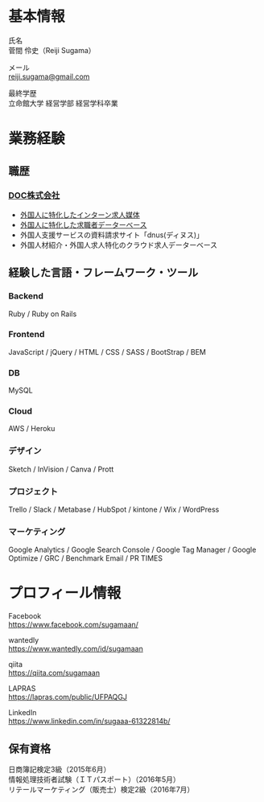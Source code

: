 # 基本情報
氏名  
菅間 伶史（Reiji Sugama）  

メール  
reiji.sugama@gmail.com  

最終学歴  
立命館大学 経営学部 経営学科卒業  

# 業務経験
## 職歴
### [DOC株式会社](https://www.doc-inc.com/)  
- [外国人に特化したインターン求人媒体](https://github.com/reiji11011/resume/blob/main/doc-intern.md)
- [外国人に特化した求職者データーベース](https://github.com/reiji11011/resume/blob/main/doc-agency.md)
- 外国人支援サービスの資料請求サイト「dnus(ディヌス)」
- 外国人材紹介・外国人求人特化のクラウド求人データーベース

## 経験した言語・フレームワーク・ツール
### Backend
Ruby / Ruby on Rails

### Frontend
JavaScript / jQuery / HTML / CSS / SASS / BootStrap / BEM

### DB
MySQL

### Cloud
AWS / Heroku

### デザイン
Sketch / InVision / Canva / Prott

### プロジェクト
Trello / Slack / Metabase / HubSpot / kintone / Wix / WordPress

### マーケティング
Google Analytics / Google Search Console / Google Tag Manager / Google Optimize / GRC / Benchmark Email / PR TIMES

# プロフィール情報
Facebook  
https://www.facebook.com/sugamaan/  

wantedly  
https://www.wantedly.com/id/sugamaan  

qiita  
https://qiita.com/sugamaan  

LAPRAS  
https://lapras.com/public/UFPAQGJ  

LinkedIn  
https://www.linkedin.com/in/sugaaa-61322814b/  

## 保有資格
日商簿記検定3級（2015年6月）  
情報処理技術者試験（ＩＴパスポート）（2016年5月）  
リテールマーケティング（販売士）検定2級（2016年7月）  
